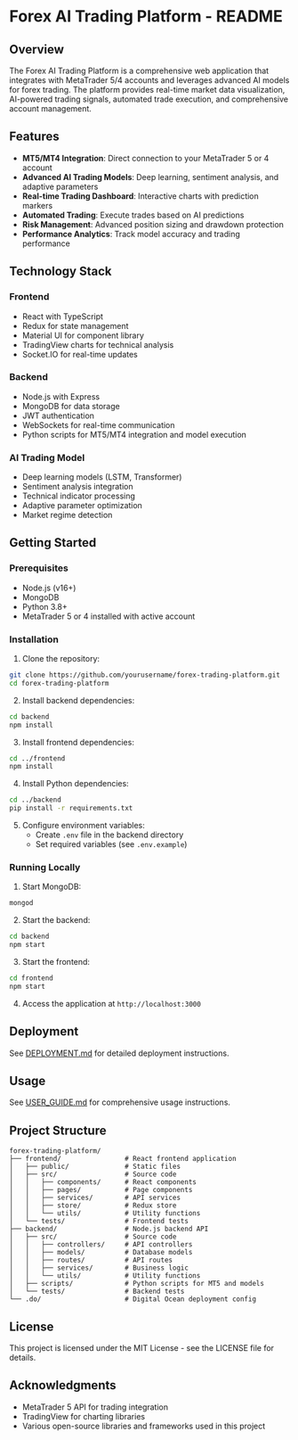 # Forex AI Trading Platform - README

## Overview

The Forex AI Trading Platform is a comprehensive web application that integrates with MetaTrader 5/4 accounts and leverages advanced AI models for forex trading. The platform provides real-time market data visualization, AI-powered trading signals, automated trade execution, and comprehensive account management.

## Features

- **MT5/MT4 Integration**: Direct connection to your MetaTrader 5 or 4 account
- **Advanced AI Trading Models**: Deep learning, sentiment analysis, and adaptive parameters
- **Real-time Trading Dashboard**: Interactive charts with prediction markers
- **Automated Trading**: Execute trades based on AI predictions
- **Risk Management**: Advanced position sizing and drawdown protection
- **Performance Analytics**: Track model accuracy and trading performance

## Technology Stack

### Frontend
- React with TypeScript
- Redux for state management
- Material UI for component library
- TradingView charts for technical analysis
- Socket.IO for real-time updates

### Backend
- Node.js with Express
- MongoDB for data storage
- JWT authentication
- WebSockets for real-time communication
- Python scripts for MT5/MT4 integration and model execution

### AI Trading Model
- Deep learning models (LSTM, Transformer)
- Sentiment analysis integration
- Technical indicator processing
- Adaptive parameter optimization
- Market regime detection

## Getting Started

### Prerequisites
- Node.js (v16+)
- MongoDB
- Python 3.8+
- MetaTrader 5 or 4 installed with active account

### Installation

1. Clone the repository:
```bash
git clone https://github.com/yourusername/forex-trading-platform.git
cd forex-trading-platform
```

2. Install backend dependencies:
```bash
cd backend
npm install
```

3. Install frontend dependencies:
```bash
cd ../frontend
npm install
```

4. Install Python dependencies:
```bash
cd ../backend
pip install -r requirements.txt
```

5. Configure environment variables:
   - Create `.env` file in the backend directory
   - Set required variables (see `.env.example`)

### Running Locally

1. Start MongoDB:
```bash
mongod
```

2. Start the backend:
```bash
cd backend
npm start
```

3. Start the frontend:
```bash
cd frontend
npm start
```

4. Access the application at `http://localhost:3000`

## Deployment

See [DEPLOYMENT.md](DEPLOYMENT.md) for detailed deployment instructions.

## Usage

See [USER_GUIDE.md](USER_GUIDE.md) for comprehensive usage instructions.

## Project Structure

```
forex-trading-platform/
├── frontend/                # React frontend application
│   ├── public/              # Static files
│   ├── src/                 # Source code
│   │   ├── components/      # React components
│   │   ├── pages/           # Page components
│   │   ├── services/        # API services
│   │   ├── store/           # Redux store
│   │   └── utils/           # Utility functions
│   └── tests/               # Frontend tests
├── backend/                 # Node.js backend API
│   ├── src/                 # Source code
│   │   ├── controllers/     # API controllers
│   │   ├── models/          # Database models
│   │   ├── routes/          # API routes
│   │   ├── services/        # Business logic
│   │   └── utils/           # Utility functions
│   ├── scripts/             # Python scripts for MT5 and models
│   └── tests/               # Backend tests
└── .do/                     # Digital Ocean deployment config
```

## License

This project is licensed under the MIT License - see the LICENSE file for details.

## Acknowledgments

- MetaTrader 5 API for trading integration
- TradingView for charting libraries
- Various open-source libraries and frameworks used in this project
